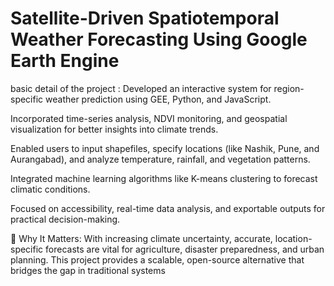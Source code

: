 # Satellite-Driven Spatiotemporal Weather Forecasting Using Google Earth Engine 
basic detail of the project :
Developed an interactive system for region-specific weather prediction using GEE, Python, and JavaScript.

Incorporated time-series analysis, NDVI monitoring, and geospatial visualization for better insights into climate trends.

Enabled users to input shapefiles, specify locations (like Nashik, Pune, and Aurangabad), and analyze temperature, rainfall, and vegetation patterns.

Integrated machine learning algorithms like K-means clustering to forecast climatic conditions.

Focused on accessibility, real-time data analysis, and exportable outputs for practical decision-making.

🌱 Why It Matters:
With increasing climate uncertainty, accurate, location-specific forecasts are vital for agriculture, disaster preparedness, and urban planning. This project provides a scalable, open-source alternative that bridges the gap in traditional systems

